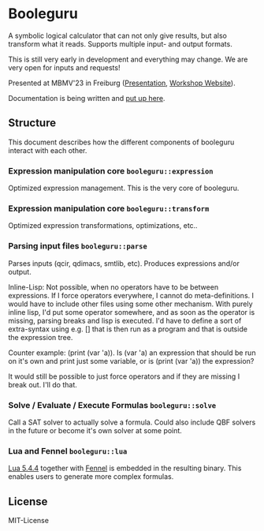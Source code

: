 # Booleguru

A symbolic logical calculator that can not only give results, but also transform
what it reads. Supports multiple input- and output formats.

This is still very early in development and everything may change. We are very
open for inputs and requests!

Presented at MBMV'23 in Freiburg
([Presentation](http://maximaximal.pages.sai.jku.at/mbmv23/), [Workshop
Website](https://cca.informatik.uni-freiburg.de/mbmv23/)).

Documentation is being written and [put up
here](https://booleguru.pages.sai.jku.at/booleguru/).

## Structure

This document describes how the different components of booleguru interact with
each other.

### Expression manipulation core `booleguru::expression`

Optimized expression management. This is the very core of booleguru.

### Expression manipulation core `booleguru::transform`

Optimized expression transformations, optimizations, etc..

### Parsing input files `booleguru::parse`

Parses inputs (qcir, qdimacs, smtlib, etc). Produces expressions and/or output.

Inline-Lisp: Not possible, when no operators have to be between expressions. If
I force operators everywhere, I cannot do meta-definitions. I would have to
include other files using some other mechanism. With purely inline lisp, I'd put
some operator somewhere, and as soon as the operator is missing, parsing breaks
and lisp is executed. I'd have to define a sort of extra-syntax using e.g. []
that is then run as a program and that is outside the expression tree.

Counter example: (print (var 'a)). Is (var 'a) an expression that should be run
on it's own and print just some variable, or is (print (var 'a)) the expression?

It would still be possible to just force operators and if they are missing I
break out. I'll do that.

### Solve / Evaluate / Execute Formulas `booleguru::solve`

Call a SAT solver to actually solve a formula. Could also include QBF solvers
in the future or become it's own solver at some point.

### Lua and Fennel `booleguru::lua`

[Lua 5.4.4](https://www.lua.org/) together with
[Fennel](https://fennel-lang.org/) is embedded in the resulting binary. This
enables users to generate more complex formulas.

## License

MIT-License
